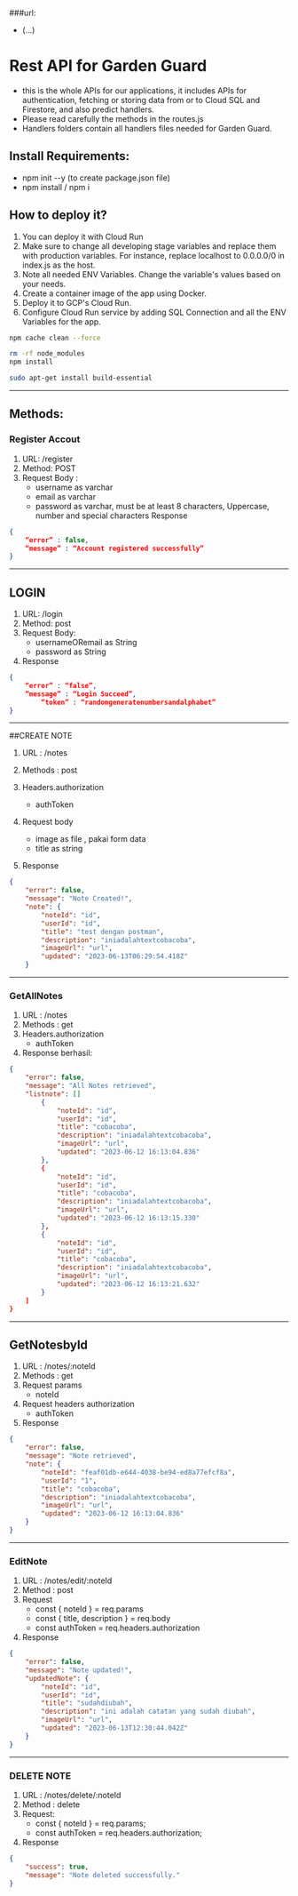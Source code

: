 ###url: 
- (...)
# Rest API for Garden Guard
-  this is the whole APIs for our applications, it includes APIs for authentication, fetching or storing data from or to Cloud SQL and Firestore, and also predict handlers.
-  Please read carefully the methods in the routes.js
-   Handlers folders contain all handlers files needed for Garden Guard.

## Install Requirements:
- npm init --y (to create package.json file)
- npm install / npm i

## How to deploy it?
1. You can deploy it with Cloud Run
2. Make sure to change all developing stage variables and replace them with production variables. For instance, replace localhost to 0.0.0.0/0 in index.js as the host.
3. Note all needed ENV Variables. Change the variable's values based on your needs.
4. Create a container image of the app using Docker.
5. Deploy it to GCP's Cloud Run.
6. Configure Cloud Run service by adding SQL Connection and all the ENV Variables for the app.
```bash
npm cache clean --force
```
```bash
rm -rf node_modules
npm install
```
```bash
sudo apt-get install build-essential
```

--------------------------------------------------------
## Methods:

### Register Accout
1. URL: /register
2. Method: POST
3. Request Body :
   - username as varchar
   - email as varchar
   - password as varchar, must be at least 8 characters, Uppercase, number and special characters
Response
```json
{
	“error” : false,
	“message” : “Account registered successfully”
}
```


--------------------------------------------------------------------------------
## LOGIN
1. URL: /login
2. Method: post
3. Request Body:
   - usernameORemail as String
   - password as String
4. Response
```json
{
	“error” : “false”,
	“message” : “Login Succeed”,
    	“token” : “randomgeneratenumbersandalphabet”
}
```


-------------------------------------------------------------------------------------
##CREATE NOTE
1. URL : /notes
2. Methods : post
3. Headers.authorization
   - authToken
4. Request body
   - image as file ,  pakai form data
   - title as string

5. Response
```json
{
    "error": false,
    "message": "Note Created!",
    "note": {
        "noteId": "id",
        "userId": "id",
        "title": "test dengan postman",
        "description": "iniadalahtextcobacoba",
        "imageUrl": "url",
        "updated": "2023-06-13T06:29:54.418Z"
    }
```

    
------------------------------------------------------------------------------------------------
### GetAllNotes
1. URL : /notes
2. Methods : get
3. Headers.authorization
   - authToken
4. Response berhasil:
```json
{
    "error": false,
    "message": "All Notes retrieved",
    "listnote": []
        {
            "noteId": "id",
            "userId": "id",
            "title": "cobacoba",
            "description": "iniadalahtextcobacoba",
            "imageUrl": "url",
            "updated": "2023-06-12 16:13:04.836"
        },
        {
            "noteId": "id",
            "userId": "id",
            "title": "cobacoba",
            "description": "iniadalahtextcobacoba",
            "imageUrl": "url",
            "updated": "2023-06-12 16:13:15.330"
        },
        {
            "noteId": "id",
            "userId": "id",
            "title": "cobacoba",
            "description": "iniadalahtextcobacoba",
            "imageUrl": "url",
            "updated": "2023-06-12 16:13:21.632"
        }
    ]
}
```
-----------------------------------------------------------------------------------------------------------
## GetNotesbyId
1. URL : /notes/:noteId
2. Methods : get
3. Request params
   - noteId
4. Request headers authorization
   - authToken
5. Response
```json
{
    "error": false,
    "message": "Note retrieved",
    "note": {
        "noteId": "feaf01db-e644-4038-be94-ed8a77efcf8a",
        "userId": "1",
        "title": "cobacoba",
        "description": "iniadalahtextcobacoba",
        "imageUrl": "url",
        "updated": "2023-06-12 16:13:04.836"
    }
}
```
-----------------------------------------------------------------------------------------------------
### EditNote
1. URL : /notes/edit/:noteId
2. Method : post
3. Request
   - const { noteId } = req.params
   - const { title, description } = req.body
   - const authToken = req.headers.authorization
4. Response
```json
{
    "error": false,
    "message": "Note updated!",
    "updatedNote": {
        "noteId": "id",
        "userId": "id",
        "title": "sudahdiubah",
        "description": "ini adalah catatan yang sudah diubah",
        "imageUrl": "url",
        "updated": "2023-06-13T12:30:44.042Z"
    }
}
```
------------------------------------------------------------------------------------

### DELETE NOTE
1. URL : /notes/delete/:noteId
2. Method : delete
3. Request:
   - const { noteId } = req.params;
   - const authToken = req.headers.authorization;
4. Response
```json
{
    "success": true,
    "message": "Note deleted successfully."
}
```





